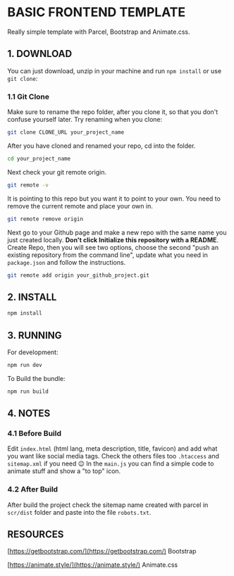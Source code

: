 # BASIC FRONTEND TEMPLATE

Really simple template with Parcel, Bootstrap and Animate.css.

## 1. DOWNLOAD

You can just download, unzip in your machine and run `npm install` or use `git clone`:

### 1.1 Git Clone

Make sure to rename the repo folder, after you clone it, so that you don't confuse yourself later. Try renaming when you clone:

```bash
git clone CLONE_URL your_project_name
```

After you have cloned and renamed your repo, cd into the folder.

```bash
cd your_project_name
```

Next check your git remote origin.

```bash
git remote -v
```

It is pointing to this repo but you want it to point to your own. You need to remove the current remote and place your own in.

```bash
git remote remove origin
```

Next go to your Github page and make a new repo with the same name you just created locally. **Don't click Initialize this repository with a README**. Create Repo, then you will see two options, choose the second "push an existing repository from the command line", update what you need in `package.json` and follow the instructions.

```bash
git remote add origin your_github_project.git
```

## 2. INSTALL

```bash
npm install
```

## 3. RUNNING

For development:

```bash
npm run dev
```

To Build the bundle:

```bash
npm run build
```

## 4. NOTES

### 4.1 Before Build

Edit `index.html` (html lang, meta description, title, favicon) and add what you want like social media tags.
Check the others files too `.htaccess` and `sitemap.xml` if you need 😉
In the `main.js` you can find a simple code to animate stuff and show a "to top" icon.

### 4.2 After Build

After build the project check the sitemap name created with parcel in `scr/dist` folder and paste into the file `robots.txt`.

## RESOURCES

[https://getbootstrap.com/](https://getbootstrap.com/) Bootstrap

[https://animate.style/](https://animate.style/) Animate.css
